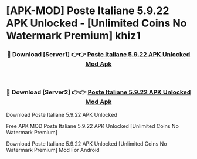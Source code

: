 # [APK-MOD] Poste Italiane 5.9.22 APK Unlocked - [Unlimited Coins No Watermark Premium] khiz1



<div align="center">
<h3>🔴 Download [Server1] 👉👉 <a href="https://momento.my/?title=Poste_Italiane_5.9.22_APK_Unlocked">Poste Italiane 5.9.22 APK Unlocked Mod Apk</a></h3><br>

<h3>🔴 Download [Server2] 👉👉 <a href="https://momento.my/?title=Poste_Italiane_5.9.22_APK_Unlocked">Poste Italiane 5.9.22 APK Unlocked Mod Apk</a></h3>
</div>



Download Poste Italiane 5.9.22 APK Unlocked 

Free APK MOD Poste Italiane 5.9.22 APK Unlocked [Unlimited Coins No Watermark Premium]

Download Poste Italiane 5.9.22 APK Unlocked [Unlimited Coins No Watermark Premium] Mod For Android

